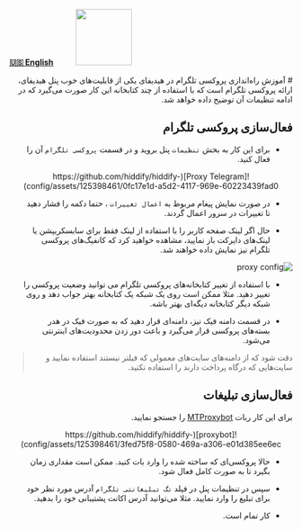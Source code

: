 [**🇺🇸 English**](https://docs.hiddify.com/Hiddify-Manager.wiki/How-to-set-up-Telegram-proxy-on-Hiddify)&nbsp;&nbsp;&nbsp;&nbsp;&nbsp;&nbsp;&nbsp;&nbsp;&nbsp;&nbsp;<a href="https://github.com/hiddify/hiddify-config/wiki/%D9%87%D9%85%D9%87-%D8%A2%D9%85%D9%88%D8%B2%D8%B4%E2%80%8C%D9%87%D8%A7-%D9%88-%D9%88%DB%8C%D8%AF%D8%A6%D9%88%D9%87%D8%A7"><img width="100" src="https://github.com/hiddify/hiddify-config/assets/125398461/3704cd84-eee6-4c45-abe7-3c02936bbebb" /></a>

<div dir="rtl" markdown=1>
# آموزش راه‌اندازی پروکسی تلگرام در هیدیفای
یکی از قابلیت‌های خوب پنل هیدیفای، ارائه پروکسی تلگرام است که با استفاده از چند کتابخانه این کار صورت می‌گیرد که در ادامه تنظیمات آن توضیح داده خواهد شد.

## فعال‌سازی پروکسی تلگرام

- برای این کار به بخش `تنظیمات` پنل بروید و در قسمت `پروکسی تلگرام` آن را فعال کنید.

<div align=center markdown=1>
![Proxy Telegram](https://github.com/hiddify/hiddify-config/assets/125398461/0fc17e1d-a5d2-4117-969e-60223439fad0)

</div>

- در صورت نمایش پیغام مربوط به `اعمال تغییرات` ، حتما دکمه را فشار دهید تا تغییرات در سرور اعمال گردند.

- حال اگر لینک صفحه کاربر را با استفاده از لینک فقط برای سابسکریپشن یا لینک‌های دایرکت باز نمایید، مشاهده خواهید کرد که کانفیگ‌های پروکسی تلگرام نیز نمایش داده خواهند شد.

![proxy config](https://github.com/hiddify/hiddify-config/assets/125398461/5793b126-d29a-44b8-b720-af65bbacd79d)

- با استفاده از تغییر کتابخانه‌های پروکسی تلگرام می توانید وضعیت پروکسی را تغییر دهید. مثلا ممکن است روی یک شبکه یک کتابخانه بهتر جواب دهد و روی شبکه دیگر کتابخانه دیگه‌ای بهتر باشه.

- در قسمت دامنه فیک نیز، دامنه‌ای قرار دهید که به صورت فیک در هدر بسته‌های پروکسی قرار می‌گیرد و باعث دور زدن محدودیت‌های اینترنتی می‌شود.

> دقت شود که از دامنه‌های سایت‌های معمولی که فیلتر نیستند استفاده نمایید و سایت‌هایی که درگاه پرداخت دارند را استفاده نکنید.

## فعال‌سازی تبلیغات

برای این کار ربات [MTProxybot](https://t.me/MTProxybot) را جستجو نمایید.

<div align=center markdown=1>
![proxybot](https://github.com/hiddify/hiddify-config/assets/125398461/3fed75f8-0580-469a-a306-e01d385ee6ec)

</div>

- حالا پروکسی‌ای که ساخته شده را وارد بات کنید. ممکن است مقداری زمان بگیرد تا به صورت کامل فعال شود.

- سپس در تنظیمات پنل در فیلد `تگ تبلیغانتی تلگرام` آدرس مورد نظر خود برای تبلیغ را وارد نمایید. مثلا می‌توانید آدرس اکانت پشتیبانی خود را بدهید.

- کار تمام است.
